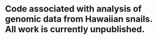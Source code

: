 # Code associated with analysis of genomic data from Hawaiian snails. All work is currently unpublished.

